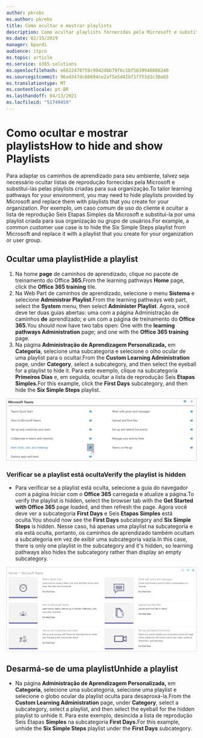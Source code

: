 ```yaml
---
author: pkrebs
ms.author: pkrebs
title: Como ocultar e mostrar playlists
description: Como ocultar playlists fornecidas pela Microsoft e substituí-las por playlists criadas para sua organização.
ms.date: 02/15/2019
manager: bpardi
audience: itpro
ms.topic: article
ms.service: o365-solutions
ms.openlocfilehash: e6622478759c9942dbb79f6c1bf5b39946886240
ms.sourcegitcommit: 96ad347dc08694ce2af5a5d42bf1f753d1c30a65
ms.translationtype: MT
ms.contentlocale: pt-BR
ms.lasthandoff: 04/13/2021
ms.locfileid: "51749459"
---
```

# <a name="how-to-hide-and-show-playlists"></a><span data-ttu-id="b526f-103">Como ocultar e mostrar playlists</span><span class="sxs-lookup"><span data-stu-id="b526f-103">How to hide and show Playlists</span></span>

<span data-ttu-id="b526f-104">Para adaptar os caminhos de aprendizado para seu ambiente, talvez seja necessário ocultar listas de reprodução fornecidas pela Microsoft e substituí-las pelas playlists criadas para sua organização.</span><span class="sxs-lookup"><span data-stu-id="b526f-104">To tailor learning pathways for your environment, you may need to hide playlists provided by Microsoft and replace them with playlists that you create for your organization.</span></span> <span data-ttu-id="b526f-105">Por exemplo, um caso comum de uso do cliente é ocultar a lista de reprodução Seis Etapas Simples da Microsoft e substituí-la por uma playlist criada para sua organização ou grupo de usuários.</span><span class="sxs-lookup"><span data-stu-id="b526f-105">For example, a common customer use case is to hide the Six Simple Steps playlist from Microsoft and replace it with a playlist that you create for your organization or user group.</span></span> 

## <a name="hide-a-playlist"></a><span data-ttu-id="b526f-106">Ocultar uma playlist</span><span class="sxs-lookup"><span data-stu-id="b526f-106">Hide a playlist</span></span>

1. <span data-ttu-id="b526f-107">Na home **page** de caminhos de aprendizado, clique no pacote de treinamento do Office **365.**</span><span class="sxs-lookup"><span data-stu-id="b526f-107">From the learning pathways **Home** page, click the **Office 365 training** tile.</span></span>
2. <span data-ttu-id="b526f-108">Na Web Part de caminhos de aprendizado, selecione o menu **Sistema** e selecione **Administrar Playlist**.</span><span class="sxs-lookup"><span data-stu-id="b526f-108">From the learning pathways web part, select the **System** menu, then select **Administer Playlist**.</span></span> <span data-ttu-id="b526f-109">Agora, você deve ter duas guias abertas: uma com a página Administração de caminhos **de** aprendizado; e um com a página de treinamento do **Office 365.**</span><span class="sxs-lookup"><span data-stu-id="b526f-109">You should now have two tabs open: One with the **learning pathways Administration** page; and one with the **Office 365 training** page.</span></span> 
3. <span data-ttu-id="b526f-110">Na página **Administração de Aprendizagem Personalizada,** em **Categoria**, selecione uma subcategoria e selecione o olho ocular de uma playlist para o ocultar.</span><span class="sxs-lookup"><span data-stu-id="b526f-110">From the **Custom Learning Administration** page, under **Category**, select a subcategory, and then select the eyeball for a playlist to hide it.</span></span> <span data-ttu-id="b526f-111">Para este exemplo, clique na subcategoria **Primeiros Dias** e, em seguida, ocultar a lista de reprodução Seis **Etapas Simples.**</span><span class="sxs-lookup"><span data-stu-id="b526f-111">For this example, click the **First Days** subcategory, and then hide the **Six Simple Steps** playlist.</span></span>  

![Guia Navegador mostrando a página Iniciar com o Office 365](cg-hideplaylist.png)

### <a name="verify-the-playlist-is-hidden"></a><span data-ttu-id="b526f-113">Verificar se a playlist está oculta</span><span class="sxs-lookup"><span data-stu-id="b526f-113">Verify the playlist is hidden</span></span>
- <span data-ttu-id="b526f-114">Para verificar se a playlist está oculta, selecione a guia do navegador com a página Iniciar com o **Office 365** carregada e atualize a página.</span><span class="sxs-lookup"><span data-stu-id="b526f-114">To verify the playlist is hidden, select the browser tab with the **Get Started with Office 365** page loaded, and then refresh the page.</span></span> <span data-ttu-id="b526f-115">Agora você deve ver a subcategoria **First Days** e Seis **Etapas Simples** está oculta.</span><span class="sxs-lookup"><span data-stu-id="b526f-115">You should now see the **First Days** subcategory and **Six Simple Steps** is hidden.</span></span> <span data-ttu-id="b526f-116">Nesse caso, há apenas uma playlist na subcategoria e ela está oculta, portanto, os caminhos de aprendizado também ocultam a subcategoria em vez de exibir uma subcategoria vazia.</span><span class="sxs-lookup"><span data-stu-id="b526f-116">In this case, there is only one playlist in the subcategory and it's hidden, so learning pathways also hides the subcategory rather than display an empty subcategory.</span></span> 

![Browser showing Get Started with Office 365 page refreshed](cg-hideplaylistrefresh.png)

## <a name="unhide-a-playlist"></a><span data-ttu-id="b526f-118">Desarmá-se de uma playlist</span><span class="sxs-lookup"><span data-stu-id="b526f-118">Unhide a playlist</span></span>

- <span data-ttu-id="b526f-119">Na página **Administração de Aprendizagem Personalizada,** em **Categoria**, selecione uma subcategoria, selecione uma playlist e selecione o globo ocular da playlist oculta para desaproxá-la.</span><span class="sxs-lookup"><span data-stu-id="b526f-119">From the **Custom Learning Administration** page, under **Category**, select a subcategory, select a playlist, and then select the eyeball for the hidden playlist to unhide it.</span></span> <span data-ttu-id="b526f-120">Para este exemplo, desincida a lista de reprodução Seis Etapas **Simples** na subcategoria **First Days.**</span><span class="sxs-lookup"><span data-stu-id="b526f-120">For this example, unhide the **Six Simple Steps** playlist under the **First Days** subcategory.</span></span>  

